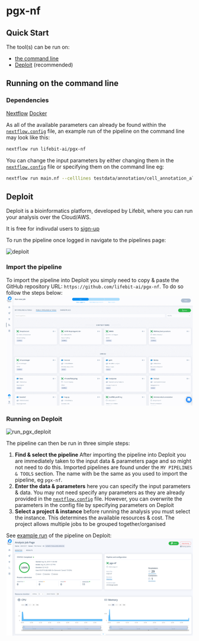 # pgx-nf

## Quick Start
The tool(s) can be run on:
* [the command line](#running-on-the-command-line)
* [Deploit](#deploit) (recommended)

## Running on the command line

### Dependencies 
[Nextflow](https://www.nextflow.io/)
[Docker](https://www.docker.com/)

As all of the available parameters can already be found within the [`nextflow.config`](nextflow.config) file, an example run of the pipeline on the command line may look like this:

```bash
nextflow run lifebit-ai/pgx-nf
```

You can change the input parameters by either changing them in the [`nextflow.config`](nextflow.config) file or specifying them on the command line eg:
```bash
nextflow run main.nf --celllines testdata/annotation/cell_annotation_all.csv
```

## Deploit

Deploit is a bioinformatics platform, developed by Lifebit, where you can run your analysis over the Cloud/AWS.

It is free for indivudal users to [sign-up](https://deploit.lifebit.ai/register)

To run the pipeline once logged in navigate to the pipelines page:

![deploit](https://raw.githubusercontent.com/lifebit-ai/ecw-converter/master/images/deploit.png)

### Import the pipeline
To import the pipeline into Deploit you simply need to copy & paste the GitHub repository URL: `https://github.com/lifebit-ai/pgx-nf`. To do so follow the steps below:
![import_pgx_deploit](https://raw.githubusercontent.com/lifebit-ai/images/master/pgx-nf/import_pgx.gif)


### Running on Deploit

![run_pgx_deploit](https://github.com/lifebit-ai/images/blob/master/pgx-nf/run_pgx.gif)

The pipeline can then be run in three simple steps:
1. **Find & select the pipeline** After importing the pipeline into Deploit you are immediately taken to the input data & parameters page and so might not need to do this. Imported pipelines are found under the `MY PIPELINES & TOOLS` section. The name with be the same as you used to import the pipeline, eg `pgx-nf`. 
2. **Enter the data & parameters** here you can specify the input parameters & data. You may not need specify any parameters as they are already provided in the [`nextflow.config`](nextflow.config) file. However, you can overwrite the parameters in the config file by specifying parameters on Deploit
3. **Select a project & instance** before running the analysis you must select the instance. This determines the available resources & cost. The project allows multiple jobs to be grouped together/organised

See [example run](https://deploit.lifebit.ai/public/jobs/5d5687c7266ca500c4085c9b) of the pipeline on Deploit:
[![pgx_job_page](https://raw.githubusercontent.com/lifebit-ai/images/master/pgx-nf/pgx_job_page.png)](https://deploit.lifebit.ai/public/jobs/5cc2e65702877100b2bb96e6)